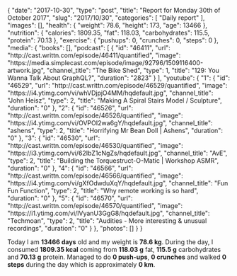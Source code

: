 {
    "date": "2017-10-30",
    "type": "post",
    "title": "Report for Monday 30th of October 2017",
    "slug": "2017\/10\/30",
    "categories": [
        "Daily report"
    ],
    "images": [],
    "health": {
        "weight": 78.6,
        "height": 173,
        "age": 13466
    },
    "nutrition": {
        "calories": 1809.35,
        "fat": 118.03,
        "carbohydrates": 115.5,
        "protein": 70.13
    },
    "exercise": {
        "pushups": 0,
        "crunches": 0,
        "steps": 0
    },
    "media": {
        "books": [],
        "podcast": [
            {
                "id": "46411",
                "url": "http:\/\/cast.writtn.com\/episode\/46411\/quantified",
                "image": "https:\/\/media.simplecast.com\/episode\/image\/92796\/1509116400-artwork.jpg",
                "channel_title": "The Bike Shed",
                "type": 1,
                "title": "129: You Wanna Talk About GraphQL?",
                "duration": "2823"
            }
        ],
        "youtube": {
            "1": {
                "id": "46529",
                "url": "http:\/\/cast.writtn.com\/episode\/46529\/quantified",
                "image": "https:\/\/i4.ytimg.com\/vi\/whVDjpjO4MM\/hqdefault.jpg",
                "channel_title": "John Heisz",
                "type": 2,
                "title": "Making A Spiral Stairs Model \/ Sculpture",
                "duration": "0"
            },
            "2": {
                "id": "46526",
                "url": "http:\/\/cast.writtn.com\/episode\/46526\/quantified",
                "image": "https:\/\/i4.ytimg.com\/vi\/OVPOI2wa6gY\/hqdefault.jpg",
                "channel_title": "ashens",
                "type": 2,
                "title": "Horrifying Mr Bean Doll | Ashens",
                "duration": "0"
            },
            "3": {
                "id": "46530",
                "url": "http:\/\/cast.writtn.com\/episode\/46530\/quantified",
                "image": "https:\/\/i3.ytimg.com\/vi\/62IbZ1cNgZs\/hqdefault.jpg",
                "channel_title": "AvE",
                "type": 2,
                "title": "Building the Torquestruct-O-Matic | Workshop ASMR",
                "duration": "0"
            },
            "4": {
                "id": "46566",
                "url": "http:\/\/cast.writtn.com\/episode\/46566\/quantified",
                "image": "https:\/\/i4.ytimg.com\/vi\/gXfOdwduXqY\/hqdefault.jpg",
                "channel_title": "Fun Fun Function",
                "type": 2,
                "title": "Why remote working is so hard",
                "duration": "0"
            },
            "5": {
                "id": "46570",
                "url": "http:\/\/cast.writtn.com\/episode\/46570\/quantified",
                "image": "https:\/\/i1.ytimg.com\/vi\/lVyanU3GgG8\/hqdefault.jpg",
                "channel_title": "Techmoan",
                "type": 2,
                "title": "Audities - More interesting & unusual recordings",
                "duration": "0"
            }
        },
        "photos": []
    }
}

Today I am <strong>13466 days</strong> old and my weight is <strong>78.6 kg</strong>. During the day, I consumed <strong>1809.35 kcal</strong> coming from <strong>118.03 g</strong> fat, <strong>115.5 g</strong> carbohydrates and <strong>70.13 g</strong> protein. Managed to do <strong>0 push-ups</strong>, <strong>0 crunches</strong> and walked <strong>0 steps</strong> during the day which is approximately <strong>0 km</strong>.